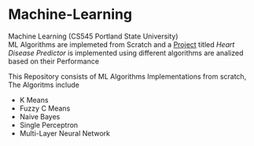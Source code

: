 # Machine-Learning

Machine Learning (CS545 Portland State University)</br>
ML Algorithms are implemeted from Scratch and a [Project](https://github.com/Sree-Vandana/ML-Project) titled <i>Heart Disease Predictor</i> is implemented using different algorithms are analized based on their Performance

This Repository consists of ML Algorithms Implementations from scratch, The Algoritms include
* K Means
* Fuzzy C Means
* Naive Bayes
* Single Perceptron
* Multi-Layer Neural Network
